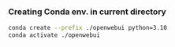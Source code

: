### Creating Conda env. in current directory
```bash
conda create --prefix ./openwebui python=3.10
conda activate ./openwebui
```

